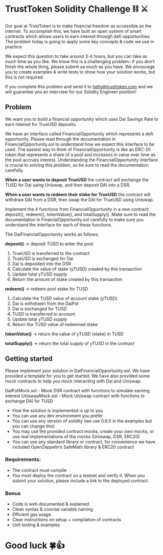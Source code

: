 # TrustToken Solidity Challenge ⛓ ⚔️ 

Our goal at TrustToken is to make financial freedom as accessible as the internet. To accomplish this, we have built an open system of smart contracts which allows users to earn interest through defi opportunities. The problem today is going to apply some key concepts & code we use in practice.

We expect this question to take around 3-4 hours, but you can take as much time as you like. We know this is a challenging problem- if you don’t finish the whole thing, please submit as much as you have. We encourage you to create examples & write tests to show how your solution works, but this is not required.

If you complete this problem and send it to hello@trusttoken.com and we will guarantee you an interview for our Solidity Engineer position!

## Problem

We want you to build a financial opportunity which uses Dai Savings Rate to earn interest for TrueUSD deposits.

We have an interface called FinancialOpportunity which represents a defi opportunity. Please read through the documentation in FinancialOpportunity.sol to understand how we expect this interface to be used. The easiest way to think of FinancialOpportunity is like an ERC-20 token that represents a share of a pool and increases in value over time as the pool accrues interest. Understanding the FinancialOpportunity interface is crucial to  solving this problem, so be sure to read the documentation carefully.

**When a user wants to deposit TrueUSD** the contract will exchange the TUSD for Dai using Uniswap, and then deposit DAI into a DSR.

**When a user wants to redeem their stake for TrueUSD** the contract will withdraw DAI from a DSR, then swap the DAI for TrueUSD using Uniswap.

Implement the 4 functions from FinancialOpportunity in a new contract: deposit(), redeem(), tokenValue(), and totalSupply(). Make sure to read the documentation in FinaicialOpportunity.sol carefully to make sure you understand the interface for each of these functions. 

The DaiFinancialOpportunity works as follows:

**deposit()** -> deposit TUSD to enter the pool
1. TrueUSD is transferred to the contract
2. TrueUSD is exchanged for Dai
3. Dai is deposited into the DSR
4. Calculate the value of stake (yTUSD) created by this transaction
5. Update total yTUSD supply
6. Return the amount of stake created by this transaction

**redeem()** -> redeem pool stake for TUSD
1. Calculate the TUSD value of account stake (yTUSD)
2. Dai is withdrawn from the DaiPot
3. Dai is exchanged for TUSD
4. TUSD is transferred to account
5. Update total yTUSD supply
6. Return the TUSD value of redeemed stake

**tokenValue()** -> return the value of yTUSD (stake) in TUSD

**totalSupply()** -> return the total supply of yTUSD in the contract

## Getting started

Please implement your solution in DaiFinancialOpportunity.sol. We have provided a template for you to get started. We have also provided some mock contracts to help you mock interacting with Dai and Uniswap:

DaiPotMock.sol - Mock DSR contract with functions to simulate earning interest
UniswapMock.sol - Mock Uniswap contract with functions to exchange DAI for TUSD

- How the solution is implemented is up to you
- You can use any dev environment you prefer
- You can use any version of solidity (we use 0.6.0 in the examples but you can change this)
- You may use the provided contract mocks, create your own mocks, or use real implementations of the mocks (Uniswap, DSR, ERC20)
- You can use any standard library or contract, for convenience we have included OpenZeppelin’s SafeMath library & ERC20 contract

### Requirements:
- The contract must compile
- You must deploy the contract on a testnet and verify it. When you submit your solution, please include a link to the deployed contract.

### Bonus
- Code is well-documented & explained
- Clean syntax & concise variable naming
- Efficient gas usage
- Clear instructions on setup + compilation of contracts
- Unit testing & examples


# Good luck 🍀👍 
